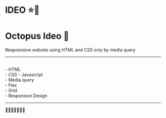 # IDEO ⭐🔆
# Octopus Ideo 🐙
 Resposnsive website using HTML and CSS only by media query
 <hr />
<br>
- HTML <br>
- CSS 
- Javascript <br />
- Media query <br />
- Flex  <br />
- Grid <br />
- Responsive Design <br />
<hr />
🔳🔳🔳🔳🔳🔳🔳
